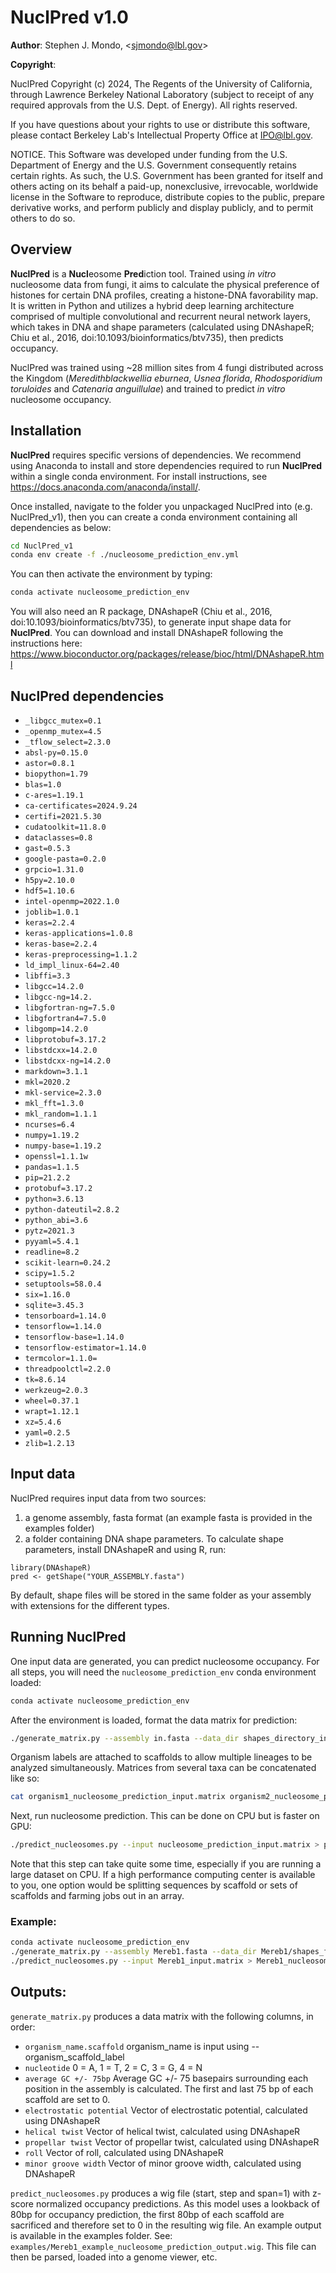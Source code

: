 NuclPred v1.0
================

**Author**: Stephen J. Mondo, \<<sjmondo@lbl.gov>\>

**Copyright**:

NuclPred Copyright (c) 2024, The Regents of the University of California, through Lawrence Berkeley National Laboratory (subject to receipt of any required approvals from the U.S. Dept. of Energy). All rights reserved.

If you have questions about your rights to use or distribute this software, please contact Berkeley Lab's Intellectual Property Office at IPO@lbl.gov.

NOTICE.  This Software was developed under funding from the U.S. Department of Energy and the U.S. Government consequently retains certain rights.  As such, the U.S. Government has been granted for itself and others acting on its behalf a paid-up, nonexclusive, irrevocable, worldwide license in the Software to reproduce, distribute copies to the public, prepare derivative works, and perform publicly and display publicly, and to permit others to do so.

## Overview

**NuclPred** is a **Nucl**eosome **Pred**iction tool. Trained using *in vitro* nucleosome data from fungi, it aims to calculate the physical preference of histones for certain DNA profiles, creating a histone-DNA favorability map. It is written in Python and utilizes a hybrid deep learning architecture comprised of multiple convolutional and recurrent neural network layers, which takes in DNA and shape parameters (calculated using DNAshapeR; Chiu et al., 2016, doi:10.1093/bioinformatics/btv735), then predicts occupancy. 

NuclPred was trained using ~28 million sites from 4 fungi distributed across the Kingdom (*Meredithblackwellia eburnea*, *Usnea florida*, *Rhodosporidium toruloides* and *Catenaria anguillulae*) and trained to predict *in vitro* nucleosome occupancy.


## Installation

**NuclPred** requires specific versions of dependencies. We recommend using Anaconda to install and store dependencies required to run **NuclPred** within a single conda environment. For install instructions, see https://docs.anaconda.com/anaconda/install/. 

Once installed, navigate to the folder you unpackaged NuclPred into (e.g. NuclPred_v1), then you can create a conda environment containing all dependencies as below: 

```bash
cd NuclPred_v1
conda env create -f ./nucleosome_prediction_env.yml
```

You can then activate the environment by typing: 

```bash
conda activate nucleosome_prediction_env 
```

You will also need an R package, DNAshapeR (Chiu et al., 2016, doi:10.1093/bioinformatics/btv735), to generate input shape data for **NuclPred**. You can download and install DNAshapeR following the instructions here: https://www.bioconductor.org/packages/release/bioc/html/DNAshapeR.html

## NuclPred dependencies

* `_libgcc_mutex=0.1`
* `_openmp_mutex=4.5`
* `_tflow_select=2.3.0`
* `absl-py=0.15.0`
* `astor=0.8.1`
* `biopython=1.79`
* `blas=1.0`
* `c-ares=1.19.1`
* `ca-certificates=2024.9.24`
* `certifi=2021.5.30`
* `cudatoolkit=11.8.0`
* `dataclasses=0.8`
* `gast=0.5.3`
* `google-pasta=0.2.0`
* `grpcio=1.31.0`
* `h5py=2.10.0`
* `hdf5=1.10.6`
* `intel-openmp=2022.1.0`
* `joblib=1.0.1`
* `keras=2.2.4`
* `keras-applications=1.0.8`
* `keras-base=2.2.4`
* `keras-preprocessing=1.1.2`
* `ld_impl_linux-64=2.40`
* `libffi=3.3`
* `libgcc=14.2.0`
* `libgcc-ng=14.2.`
* `libgfortran-ng=7.5.0`
* `libgfortran4=7.5.0`
* `libgomp=14.2.0`
* `libprotobuf=3.17.2`
* `libstdcxx=14.2.0`
* `libstdcxx-ng=14.2.0`
* `markdown=3.1.1`
* `mkl=2020.2`
* `mkl-service=2.3.0`
* `mkl_fft=1.3.0`
* `mkl_random=1.1.1`
* `ncurses=6.4`
* `numpy=1.19.2`
* `numpy-base=1.19.2`
* `openssl=1.1.1w`
* `pandas=1.1.5`
* `pip=21.2.2`
* `protobuf=3.17.2`
* `python=3.6.13`
* `python-dateutil=2.8.2`
* `python_abi=3.6`
* `pytz=2021.3`
* `pyyaml=5.4.1`
* `readline=8.2`
* `scikit-learn=0.24.2`
* `scipy=1.5.2`
* `setuptools=58.0.4`
* `six=1.16.0`
* `sqlite=3.45.3`
* `tensorboard=1.14.0`
* `tensorflow=1.14.0`
* `tensorflow-base=1.14.0`
* `tensorflow-estimator=1.14.0`
* `termcolor=1.1.0=`
* `threadpoolctl=2.2.0`
* `tk=8.6.14`
* `werkzeug=2.0.3`
* `wheel=0.37.1`
* `wrapt=1.12.1`
* `xz=5.4.6`
* `yaml=0.2.5`
* `zlib=1.2.13`

## Input data

NuclPred requires input data from two sources:

1) a genome assembly, fasta format (an example fasta is provided in the examples folder)
2) a folder containing DNA shape parameters. To calculate shape parameters, install DNAshapeR and using R, run:

```
library(DNAshapeR)
pred <- getShape("YOUR_ASSEMBLY.fasta")
```

By default, shape files will be stored in the same folder as your assembly with extensions for the different types.

## Running NuclPred

One input data are generated, you can predict nucleosome occupancy. For all steps, you will need the `nucleosome_prediction_env` conda environment loaded:

```bash
conda activate nucleosome_prediction_env 
```

After the environment is loaded, format the data matrix for prediction:
```bash
./generate_matrix.py --assembly in.fasta --data_dir shapes_directory_in --organism_scaffold_label label > nucleosome_prediction_input.matrix
```

Organism labels are attached to scaffolds to allow multiple lineages to be analyzed simultaneously. Matrices from several taxa can be concatenated like so:

```bash
cat organism1_nucleosome_prediction_input.matrix organism2_nucleosome_prediction_input.matrix ... organismN_nucleosome_prediction_input.matrix > all_organisms_merged.matrix
```

Next, run nucleosome prediction. This can be done on CPU but is faster on GPU:

```bash
./predict_nucleosomes.py --input nucleosome_prediction_input.matrix > predictions.wig
```

Note that this step can take quite some time, especially if you are running a large dataset on CPU. If a high performance computing center is available to you, one option would be splitting sequences by scaffold or sets of scaffolds and farming jobs out in an array.

### Example:

```bash
conda activate nucleosome_prediction_env
./generate_matrix.py --assembly Mereb1.fasta --data_dir Mereb1/shapes_folder --organism_scaffold_label Mereb1 > Mereb1_input.matrix
./predict_nucleosomes.py --input Mereb1_input.matrix > Mereb1_nucleosome_predictions.wig
```

## Outputs:

`generate_matrix.py` produces a data matrix with the following columns, in order:

* `organism_name.scaffold` organism_name is input using --organism_scaffold_label
* `nucleotide` 0 = A, 1 = T, 2 = C, 3 = G, 4 = N
* `average GC +/- 75bp` Average GC +/- 75 basepairs surrounding each position in the assembly is calculated. The first and last 75 bp of each scaffold are set to 0.
* `electrostatic potential` Vector of electrostatic potential, calculated using DNAshapeR
* `helical twist` Vector of helical twist, calculated using DNAshapeR
* `propellar twist` Vector of propellar twist, calculated using DNAshapeR
* `roll` Vector of roll, calculated using DNAshapeR
* `minor groove width` Vector of minor groove width, calculated using DNAshapeR

`predict_nucleosomes.py` produces a wig file (start, step and span=1) with z-score normalized occupancy predictions. As this model uses a lookback of 80bp for occupancy prediction, the first 80bp of each scaffold are sacrificed and therefore set to 0 in the resulting wig file. An example output is available in the examples folder. See: `examples/Mereb1_example_nucleosome_prediction_output.wig`. This file can then be parsed, loaded into a genome viewer, etc.
